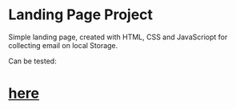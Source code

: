 # Landing Page Project
Simple landing page, created with HTML, CSS and JavaScriopt for collecting email on local Storage.

Can be tested: 
# [here](https://vercel.com/biamassaioli/landing-page-project)
